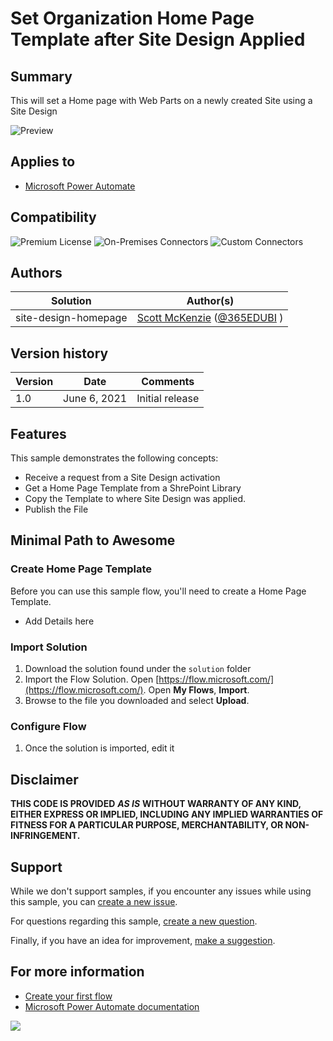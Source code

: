 # Set Organization Home Page Template after Site Design Applied

## Summary

This will set a Home page with Web Parts on a newly created Site using a Site Design 

![Preview](/assets/preview.png "Automation Preview Image")

## Applies to

*   [Microsoft Power Automate](https://docs.microsoft.com/power-automate/)

## Compatibility

![Premium License](https://img.shields.io/badge/Premium%20License-Not%20Required-green.svg "Premium license not required")
![On-Premises Connectors](https://img.shields.io/badge/On--Premises%20Connectors-No-green.svg "Does not use on-premise connectors")
![Custom Connectors](https://img.shields.io/badge/Custom%20Connectors-Not%20Required-green.svg "Does not use custom connectors")

## Authors

| Solution | Author(s) |
| --- | --- |
| site-design-homepage | [Scott McKenzie](https://github.com/skmckenFVSD) ([@365EDUBI](https://twitter.com/365EDUBI) )

## Version history

| Version | Date | Comments |
| --- | --- | --- |
| 1.0 | June 6, 2021 | Initial release |

## Features

This sample demonstrates the following concepts:

*   Receive a request from a Site Design activation
*   Get a Home Page Template from a ShrePoint Library
*   Copy the Template to where Site Design was applied.
*   Publish the File


## Minimal Path to Awesome

### Create Home Page Template

Before you can use this sample flow, you'll need to create a Home Page Template.

*   Add Details here

### Import Solution

1.   Download the solution found under the `solution` folder
1.   Import the Flow Solution. Open  [https://flow.microsoft.com/](https://flow.microsoft.com/). Open **My Flows**, **Import**.
1.   Browse to the file you downloaded and select **Upload**.

### Configure Flow

1. Once the solution is imported, edit it

## Disclaimer

**THIS CODE IS PROVIDED** _**AS IS**_ **WITHOUT WARRANTY OF ANY KIND, EITHER EXPRESS OR IMPLIED, INCLUDING ANY IMPLIED WARRANTIES OF FITNESS FOR A PARTICULAR PURPOSE, MERCHANTABILITY, OR NON-INFRINGEMENT.**

## Support

While we don't support samples, if you encounter any issues while using this sample, you can [create a new issue](https://github.com/pnp/powerautomate-samples/issues/new?assignees=&labels=Needs%3A+Triage+%3Amag%3A%2Ctype%3Abug-suspected&template=bug-report.yml&sample=YOURSAMPLENAME&authors=@LinkeD365&title=YOURSAMPLENAME%20-%20).

For questions regarding this sample, [create a new question](https://github.com/pnp/powerautomate-samples/issues/new?assignees=&labels=Needs%3A+Triage+%3Amag%3A%2Ctype%3Abug-suspected&template=question.yml&sample=YOURSAMPLENAME&authors=@LinkeD365&title=YOURSAMPLENAME%20-%20).

Finally, if you have an idea for improvement, [make a suggestion](https://github.com/pnp/powerautomate-samples/issues/new?assignees=&labels=Needs%3A+Triage+%3Amag%3A%2Ctype%3Abug-suspected&template=suggestion.yml&sample=YOURSAMPLENAME&authors=@LinkeD365&title=YOURSAMPLENAME%20-%20).

## For more information

- [Create your first flow](https://docs.microsoft.com/en-us/power-automate/getting-started#create-your-first-flow)
- [Microsoft Power Automate documentation](https://docs.microsoft.com/en-us/power-automate/)


<img src="https://telemetry.sharepointpnp.com/powerautomate-samples/samples/teams-invites-via-graph-api" />
